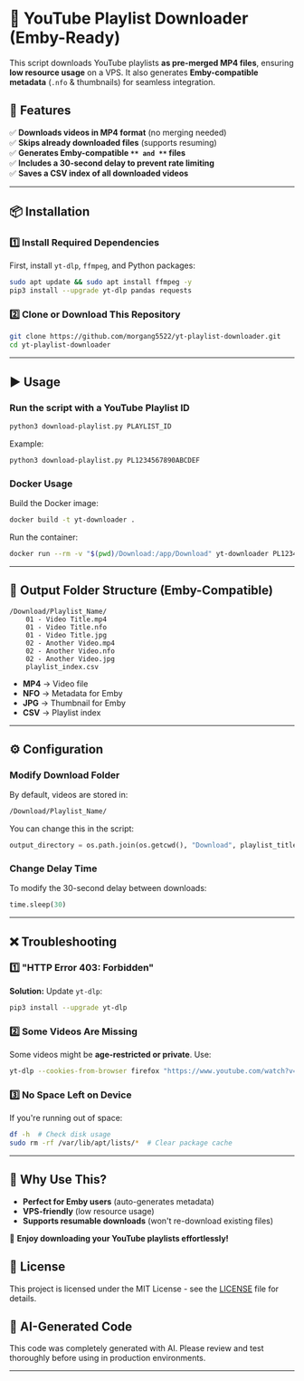 # 🎥 YouTube Playlist Downloader (Emby-Ready)

This script downloads YouTube playlists **as pre-merged MP4 files**, ensuring **low resource usage** on a VPS. It also generates **Emby-compatible metadata** (`.nfo` & thumbnails) for seamless integration.

## 🚀 Features

✅ **Downloads videos in MP4 format** (no merging needed)\
✅ **Skips already downloaded files** (supports resuming)\
✅ **Generates Emby-compatible **`** and **`** files**\
✅ **Includes a 30-second delay to prevent rate limiting**\
✅ **Saves a CSV index of all downloaded videos**

---

## 📦 Installation

### **1️⃣ Install Required Dependencies**

First, install `yt-dlp`, `ffmpeg`, and Python packages:

```sh
sudo apt update && sudo apt install ffmpeg -y
pip3 install --upgrade yt-dlp pandas requests
```

### **2️⃣ Clone or Download This Repository**

```sh
git clone https://github.com/morgang5522/yt-playlist-downloader.git
cd yt-playlist-downloader
```

---

## ▶️ **Usage**

### **Run the script with a YouTube Playlist ID**

```sh
python3 download-playlist.py PLAYLIST_ID
```

Example:

```sh
python3 download-playlist.py PL1234567890ABCDEF
```

### **Docker Usage**

Build the Docker image:

```sh
docker build -t yt-downloader .
```

Run the container:

```sh
docker run --rm -v "$(pwd)/Download:/app/Download" yt-downloader PL1234567890ABCDEF
```

---

## 📂 Output Folder Structure (Emby-Compatible)

```
/Download/Playlist_Name/
    01 - Video Title.mp4
    01 - Video Title.nfo
    01 - Video Title.jpg
    02 - Another Video.mp4
    02 - Another Video.nfo
    02 - Another Video.jpg
    playlist_index.csv
```

- **MP4** → Video file
- **NFO** → Metadata for Emby
- **JPG** → Thumbnail for Emby
- **CSV** → Playlist index

---

## ⚙️ Configuration

### **Modify Download Folder**

By default, videos are stored in:

```sh
/Download/Playlist_Name/
```

You can change this in the script:

```python
output_directory = os.path.join(os.getcwd(), "Download", playlist_title)
```

### **Change Delay Time**

To modify the 30-second delay between downloads:

```python
time.sleep(30)
```

---

## ❌ Troubleshooting

### **1️⃣ "HTTP Error 403: Forbidden"**

**Solution:** Update `yt-dlp`:

```sh
pip3 install --upgrade yt-dlp
```

### **2️⃣ Some Videos Are Missing**

Some videos might be **age-restricted or private**. Use:

```sh
yt-dlp --cookies-from-browser firefox "https://www.youtube.com/watch?v=VIDEO_ID"
```

### **3️⃣ No Space Left on Device**

If you're running out of space:

```sh
df -h  # Check disk usage
sudo rm -rf /var/lib/apt/lists/*  # Clear package cache
```

---

## 🎯 Why Use This?

- **Perfect for Emby users** (auto-generates metadata)
- **VPS-friendly** (low resource usage)
- **Supports resumable downloads** (won't re-download existing files)

🚀 **Enjoy downloading your YouTube playlists effortlessly!**

## 📝 License

This project is licensed under the MIT License - see the [LICENSE](LICENSE) file for details.

## 🤖 AI-Generated Code

This code was completely generated with AI. Please review and test thoroughly before using in production environments.

---
